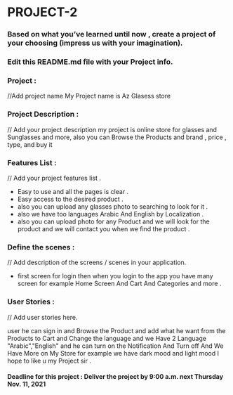# PROJECT-2

### Based on what you’ve learned until now , create a project of your choosing (impress us with your imagination).
### Edit this README.md file with your Project info.


### Project : 
//Add project name
My Project name is Az Glasess store

### Project Description :
// Add your project description 
my project is online store for glasses and Sunglasses and more, also you can Browse the Products and brand , price , type, and buy it 

### Features List :
// Add your project features list .
- Easy to use and all the pages is clear . 
- Easy access to the desired product .
- also you can upload any glasses photo to searching to look for it . 
- also we have too languages Arabic And English by Localization .
- also you can upload photo for any Product and we will look for the product and we will contact you when we find the product .


### Define the scenes :
// Add description of the screens / scenes in your application.
- first screen for login then when you login to the app you have many screen for example Home Screen And Cart And Categories and more .

### User Stories :
// Add user stories here.   

user he can sign in and Browse the Product and add what he want from the Products to Cart and Change the language and we Have 2 Language "Arabic","English" and he can turn on the Notification And Turn off And We Have More on My Store for example we have dark mood and light mood I hope to like u my Project sir . 



#### Deadline for this project :  Deliver the project by 9:00 a.m. next Thursday Nov. 11, 2021 
